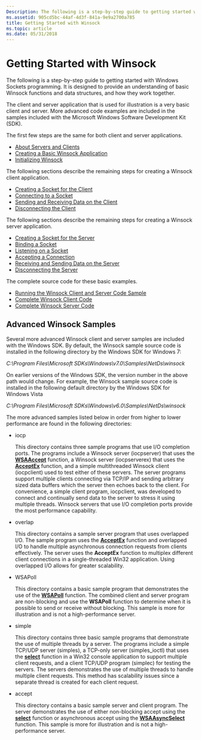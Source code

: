 ```yaml
---
Description: The following is a step-by-step guide to getting started with Windows Sockets programming.
ms.assetid: 905cd5bc-44af-4d3f-841a-9e9a2700a785
title: Getting Started with Winsock
ms.topic: article
ms.date: 05/31/2018
---
```


# Getting Started with Winsock

The following is a step-by-step guide to getting started with Windows Sockets programming. It is designed to provide an understanding of basic Winsock functions and data structures, and how they work together.

The client and server application that is used for illustration is a very basic client and server. More advanced code examples are included in the samples included with the Microsoft Windows Software Development Kit (SDK).

The first few steps are the same for both client and server applications.

-   [About Servers and Clients](about-clients-and-servers.md)
-   [Creating a Basic Winsock Application](creating-a-basic-winsock-application.md)
-   [Initializing Winsock](initializing-winsock.md)

The following sections describe the remaining steps for creating a Winsock client application.

-   [Creating a Socket for the Client](creating-a-socket-for-the-client.md)
-   [Connecting to a Socket](connecting-to-a-socket.md)
-   [Sending and Receiving Data on the Client](sending-and-receiving-data-on-the-client.md)
-   [Disconnecting the Client](disconnecting-the-client.md)

The following sections describe the remaining steps for creating a Winsock server application.

-   [Creating a Socket for the Server](creating-a-socket-for-the-server.md)
-   [Binding a Socket](binding-a-socket.md)
-   [Listening on a Socket](listening-on-a-socket.md)
-   [Accepting a Connection](accepting-a-connection.md)
-   [Receiving and Sending Data on the Server](receiving-and-sending-data-on-the-server.md)
-   [Disconnecting the Server](disconnecting-the-server.md)

The complete source code for these basic examples.

-   [Running the Winsock Client and Server Code Sample](finished-server-and-client-code.md)
-   [Complete Winsock Client Code](complete-client-code.md)
-   [Complete Winsock Server Code](complete-server-code.md)

## Advanced Winsock Samples

Several more advanced Winsock client and server samples are included with the Windows SDK. By default, the Winsock sample source code is installed in the following directory by the Windows SDK for Windows 7:

*C:\\Program Files\\Microsoft SDKs\\Windows\\v7.0\\Samples\\NetDs\\winsock*

On earlier versions of the Windows SDK, the version number in the above path would change. For example, the Winsock sample source code is installed in the following default directory by the Windows SDK for Windows Vista

*C:\\Program Files\\Microsoft SDKs\\Windows\\v6.0\\Samples\\NetDs\\winsock*

The more advanced samples listed below in order from higher to lower performance are found in the following directories:

-   iocp

    This directory contains three sample programs that use I/O completion ports. The programs include a Winsock server (iocpserver) that uses the [**WSAAccept**](/windows/desktop/api/Winsock2/nf-winsock2-wsaaccept) function, a Winsock server (iocpserverex) that uses the [**AcceptEx**](https://msdn.microsoft.com/en-us/library/ms737524(v=VS.85).aspx) function, and a simple multithreaded Winsock client (iocpclient) used to test either of these servers. The server programs support multiple clients connecting via TCP/IP and sending arbitrary sized data buffers which the server then echoes back to the client. For convenience, a simple client program, iocpclient, was developed to connect and continually send data to the server to stress it using multiple threads. Winsock servers that use I/O completion ports provide the most performance capability.

-   overlap

    This directory contains a sample server program that uses overlapped I/O. The sample program uses the [**AcceptEx**](https://msdn.microsoft.com/en-us/library/ms737524(v=VS.85).aspx) function and overlapped I/O to handle multiple asynchronous connection requests from clients effectively. The server uses the **AcceptEx** function to multiplex different client connections in a single-threaded Win32 application. Using overlapped I/O allows for greater scalability.

-   WSAPoll

    This directory contains a basic sample program that demonstrates the use of the [**WSAPoll**](https://msdn.microsoft.com/en-us/library/ms741669(v=VS.85).aspx) function. The combined client and server program are non-blocking and use the **WSAPoll** function to determine when it is possible to send or receive without blocking. This sample is more for illustration and is not a high-performance server.

-   simple

    This directory contains three basic sample programs that demonstrate the use of multiple threads by a server. The programs include a simple TCP/UDP server (simples), a TCP-only server (simples\_ioctl) that uses the [**select**](/windows/desktop/api/Winsock2/nf-winsock2-select) function in a Win32 console application to support multiple client requests, and a client TCP/UDP program (simplec) for testing the servers. The servers demonstrates the use of multiple threads to handle multiple client requests. This method has scalability issues since a separate thread is created for each client request.

-   accept

    This directory contains a basic sample server and client program. The server demonstrates the use of either non-blocking accept using the [**select**](/windows/desktop/api/Winsock2/nf-winsock2-select) function or asynchronous accept using the [**WSAAsyncSelect**](/windows/desktop/api/winsock/nf-winsock-wsaasyncselect) function. This sample is more for illustration and is not a high-performance server.

 

 



